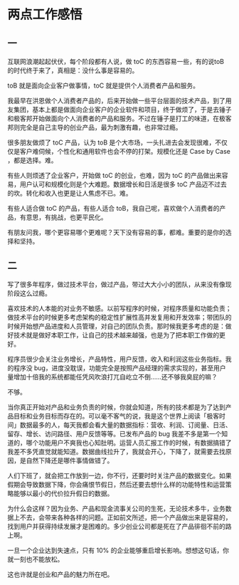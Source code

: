# 两点工作感悟

## 一

互联网浪潮起起伏伏，每个阶段都有人说，做 toC 的东西容易一些，有的说toB 的时代终于来了，真相是：没什么事是容易的。

toB 就是面向企业客户做事情，toC 就是提供个人消费者产品和服务。

我最早在洪恩做个人消费者产品的，后来开始做一些平台层面的技术产品，到了用友集团，基本上都是做面向企业客户的企业软件和项目，终于做烦了，于是去锤子和极客邦开始做面向个人消费者的产品和服务。不过在锤子是打工的味道，在极客邦则完全是自己主导的创业产品，最为刺激有趣，也非常过瘾。

很多朋友做烦了 toC 产品，认为 toB 是个大市场，一头扎进去会发现很难，不仅仅是客户难伺候，个性化和通用软件也会不停的打架。规模化还是 Case by Case ，都是选择。难。

有些人则烦透了企业客户，开始做 toC 的创业，也难，因为 toC 的产品做出来容易，用户认可和规模化则是个大难题。数据增长和日活是很多 toC 产品迈不过去的坎。转化和收入也更是让人焦虑不已。难。

有些人适合做 toC 的产品，有些人适合 toB，我自己呢，喜欢做个人消费者的产品，有意思，有挑战，也更平民化。

有朋友问我，哪个更容易哪个更难呢？天下没有容易的事，都难。重要的是你的选择和坚持。

## 二

写了很多年程序，做过技术平台，做过产品，带过大大小小的团队，从来没有像现阶段这么过瘾。

喜欢技术的人本能的对业务不敏感。以前写程序的时候，对程序质量和功能负责；做技术平台的时候更多考虑架构的稳定性扩展性高并发复用和开发效率；带团队的时候开始想产品进度和人员管理，对自己的团队负责。那时候我更多考虑的是：做好技术就是做好本职工作，让自己的技术越来越强，也是为了把本职工作做的更好。

程序员很少会关注业务增长，产品特性，用户反馈，收入和利润这些业务指标。我的程序没 bug，进度没耽误，功能完全是按照产品经理的需求实现的，甚至用户量增加十倍我的系统都能任凭风吹浪打兀自屹立不倒……还不够我臭屁的嘛？

不够。

当你真正开始对产品和业务负责的时候，你就会知道，所有的技术都是为了达到产品目标和业务目标而存在的。可以毫不客气的说，我是这个世界上阅读「极客时间」数据最多的人，每天我都会看大量的数据指标：营收、利润、订阅量、日活、留存、增长、访问路径、用户反馈等等。已发布产品的 bug 我差不多是第一个知道的，哪个功能用户不爽我也心知肚明。运营人员汇报工作的时候，有数据搞错了我差不多凭直觉就能知道。数据曲线拉升了，我就会开心，下降了，就需要去找原因，是自然下降还是哪件事情做错了。

人们下班了，就会把工作放到一边，你不行，还要时时关注产品的数据变化。如果假期会导致数据下降，你会痛恨节假日，然后还要去想什么样的功能特性和运营策略能够以最小的代价拉升假日的数据。

为什么会这样？因为业务、产品和现金流事关公司的生死，无论技术多牛，业务数据上不去，会带来各种各样的问题。正如前文所述，把一个产品做出来是容易的，找到用户并获得持续发展才是困难的。多少创业公司都是死在了产品徘徊不前的路上啊。

一旦一个企业达到失速点，只有 10% 的企业能够重启增长影响。想想这句话，你就一刻也不能放松。

这也许就是创业和产品的魅力所在吧。